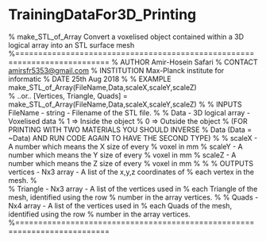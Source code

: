 # TrainingDataFor3D_Printing

% make_STL_of_Array  Convert a voxelised object contained within a 3D logical array into an STL surface mesh
%==========================================================================
% AUTHOR        Amir-Hosein Safari
% CONTACT       amirsfr5353@gmail.com
% INSTITUTION   Max-Planck institute for informatic
% DATE          25th Aug 2018
%
% EXAMPLE       make_STL_of_Array(FileName,Data,scaleX,scaleY,scaleZ)  
%       ..or..  [Vertices, Triangle, Quads] = make_STL_of_Array(FileName,Data,scaleX,scaleY,scaleZ)
%
% INPUTS        FileName   - string            - Filename of the STL file.
%
%               Data  - 3D logical array - Voxelised data
%                                     1 => Inside the object
%                                     0 => Outside the object
%                       (FOR PRINTING WITH TWO MATERIALS YOU SHOULD INVERSE
%                       Data (Data = ~Data) AND RUN CODE AGAIN TO HAVE THE SECOND TYPE)
%
%               scaleX     - A number which means the X size of every
%                       voxel in mm
%               scaleY     - A number which means the Y size of every 
%                       voxel in mm
%               scaleZ     - A number which means the Z size of every
%                       voxel in mm
%
%
% OUTPUTS       vertices - Nx3 array   - A list of the x,y,z coordinates of
%                          each vertex in the mesh.
%               
%               Triangle    - Nx3 array   - A list of the vertices used in
%                          each Triangle of the mesh, identified using the row
%                          number in the array vertices.
%
%               Quads    - Nx4 array   - A list of the vertices used in
%                          each Quads of the mesh, identified using the row
%                          number in the array vertices.
%==========================================================================
